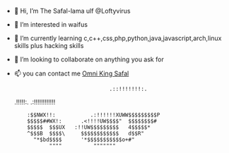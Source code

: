 - 👋 Hi, I’m The Safal-lama ulf @Loftyvirus
- 👀 I’m interested in waifus
- 🌱 I’m currently learning c,c++,css,php,python,java,javascript,arch,linux skills plus hacking skills
- 💞️ I’m looking to collaborate on anything you ask for
- 📫 you can contact me <a href ="https://www.facebook.com/Sanato.sae">Omni King Safal</a>
 
 
 
 
 
                                    .::!!!!!!!:.
  .!!!!!:.                        .:!!!!!!!!!!!!
  ~~~~!!!!!!.                 .:!!!!!!!!!UWWW$$$                                                     
      :$$NWX!!:           .:!!!!!!XUWW$$$$$$$$$P
      $$$$$##WX!:      .<!!!!UW$$$$"  $$$$$$$$#
      $$$$$  $$$UX   :!!UW$$$$$$$$$   4$$$$$*
      ^$$$B  $$$$\     $$$$$$$$$$$$   d$$R"
        "*$bd$$$$      '*$$$$$$$$$$$o+#"
             """"          """""""
